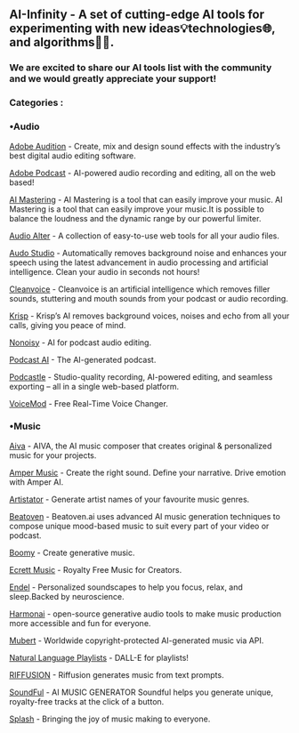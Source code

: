 ## AI-Infinity - A set of cutting-edge AI tools for experimenting with new ideas💡technologies🌐, and algorithms👨‍💻.



### We are excited to share our AI tools list with the community and we would greatly appreciate your support!

### Categories :

### •Audio

[Adobe Audition](https://www.adobe.com/products/audition.html) - Create, mix and design sound effects with the industry’s best digital audio editing software.

[Adobe Podcast](https://podcast.adobe.com/?ref=aiinfinity) - AI-powered audio recording and editing, all on the web based!

[AI Mastering](https://aimastering.com/?ref=aiinfinity) - AI Mastering is a tool that can easily improve your music. AI Mastering is a tool that can easily improve your music.It is possible to balance the loudness and the dynamic range by our powerful limiter.

[Audio Alter](https://audioalter.com/?ref=aiinfinity) - A collection of easy-to-use web tools for all your audio files.

[Audo Studio](https://audo.ai/?ref=aiinfinity) - Automatically removes background noise and enhances your speech using the latest advancement in audio processing and artificial intelligence. Clean your audio in seconds not hours!

[Cleanvoice](https://cleanvoice.ai/?ref=aiinfinity) - Cleanvoice is an artificial intelligence which removes filler sounds, stuttering and mouth sounds from your podcast or audio recording.

[Krisp](https://krisp.ai/?ref=aiinfinity) - Krisp’s AI removes background voices, noises and echo from all your calls, giving you peace of mind.

[Nonoisy](https://www.nonoisy.com/?ref=aiinfinity) - AI for podcast audio editing.

[Podcast AI](https://podcast.ai/?ref=aiinfinity) - The AI-generated podcast.

[Podcastle](https://podcastle.ai/?ref=aiinfinity) - Studio-quality recording, AI-powered editing, and seamless exporting – all in a single web-based platform.

[VoiceMod](https://www.voicemod.net/?ref=aiinfinity) - Free Real-Time Voice Changer.

### •Music

[Aiva](https://www.aiva.ai/?ref=aiinfinity) - AIVA, the AI music composer that creates original & personalized music for your projects.

[Amper Music](https://www.ampermusic.com/?ref=aiinfinity) - Create the right sound. Define your narrative. Drive emotion with Amper AI.

[Artistator](https://artistator.com/?ref=aiinfinity) - Generate artist names of your favourite music genres.

[Beatoven](https://www.beatoven.ai/?ref=aiinfinity) - Beatoven.ai uses advanced AI music generation techniques to compose unique mood-based music to suit every part of your video or podcast.

[Boomy](https://boomy.com/?ref=aiinfinity) - Create generative music.

[Ecrett Music](https://ecrettmusic.com/?ref=aiinfinity) - Royalty Free Music for Creators.

[Endel](https://endel.io/?ref=aiinfinity) - Personalized soundscapes to help you focus, relax, and sleep.Backed by neuroscience.

[Harmonai](https://www.harmonai.org/?ref=aiinfinity) - open-source generative audio tools to make music production more accessible and fun for everyone.

[Mubert](https://mubert.com/?ref=aiinfinity) - Worldwide copyright-protected AI-generated music via API.

[Natural Language Playlists](https://www.naturallanguageplaylist.com/?ref=aiinfinity) - DALL-E for playlists!

[RIFFUSION](https://www.riffusion.com/?ref=aiinfinity) - Riffusion generates music from text prompts.

[SoundFul](https://soundful.com/?ref=aiinfinity) - AI MUSIC GENERATOR Soundful helps you generate unique, royalty-free tracks at the click of a button.

[Splash](https://www.splashmusic.com/?ref=aiinfinity) - Bringing the joy of music making to everyone.





